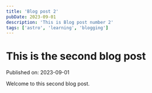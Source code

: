 ```yaml
---
title: 'Blog post 2'
pubDate: 2023-09-01
description: 'This is Blog post number 2'
tags: ['astro', 'learning', 'blogging']
---
```


# This is the second blog post

Published on: 2023-09-01

Welcome to this second blog post.
